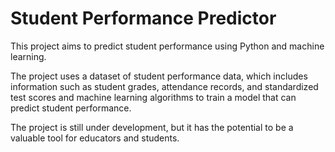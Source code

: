 # Student Performance Predictor
This project aims to predict student performance using Python and machine learning. 

The project uses a dataset of student performance data, which includes information such as student grades, attendance records, and standardized test scores and machine learning algorithms to train a model that can predict student performance. 

The project is still under development, but it has the potential to be a valuable tool for educators and students.

